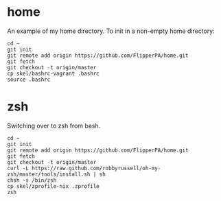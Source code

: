 # home
An example of my home directory. To init in a non-empty home directory:

```
cd ~
git init
git remote add origin https://github.com/FlipperPA/home.git
git fetch
git checkout -t origin/master
cp skel/bashrc-vagrant .bashrc
source .bashrc
```

# zsh
Switching over to zsh from bash.

```
cd ~
git init
git remote add origin https://github.com/FlipperPA/home.git
git fetch
git checkout -t origin/master
curl -L https://raw.github.com/robbyrussell/oh-my-zsh/master/tools/install.sh | sh
chsh -s /bin/zsh
cp skel/zprofile-nix .zprofile
zsh
```
